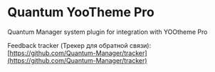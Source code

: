 # Quantum YooTheme Pro
Quantum Manager system plugin for integration with YOOtheme Pro

Feedback tracker (Трекер для обратной связи): [https://github.com/Quantum-Manager/tracker](https://github.com/Quantum-Manager/tracker)
